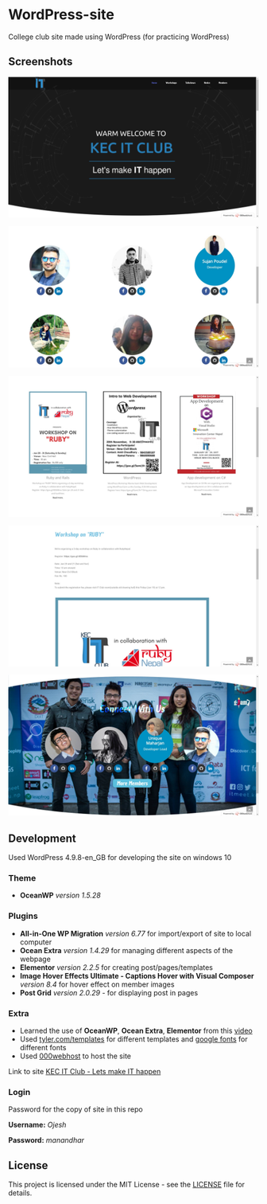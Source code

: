 # WordPress-site
College club site made using WordPress (for practicing WordPress)

## Screenshots
![home page](/Screenshots/home%20page.jpg)

![members](/Screenshots/members.jpg)

![post grid](/Screenshots/post%20grid.jpg)

![post](/Screenshots/post.jpg)

![connect with us](/Screenshots/connect%20with%20us.jpg)

## Development
Used WordPress 4.9.8-en_GB for developing the site on windows 10

### Theme
+ **OceanWP** *version 1.5.28*

### Plugins
+ **All-in-One WP Migration** *version 6.77* for import/export of site to local computer
+ **Ocean Extra** *version 1.4.29* for managing different aspects of the webpage
+ **Elementor** *version 2.2.5* for creating post/pages/templates
+ **Image Hover Effects Ultimate - Captions Hover with Visual Composer** *version 8.4* for hover effect on member images
+ **Post Grid** *version 2.0.29* - for displaying post in pages

### Extra
+ Learned the use of **OceanWP**, **Ocean Extra**, **Elementor** from this [video](https://www.youtube.com/watch?v=2cbvZf1jIJM)
+ Used [tyler.com/templates](http://www.tyler.com/templates/) for different templates and [google fonts](https://fonts.google.com/) for different fonts
+ Used [000webhost](https://www.000webhost.com/) to host the site

Link to site [KEC IT Club - Lets make IT happen](https://it-club-kec.000webhostapp.com)

### Login
Password for the copy of site in this repo

**Username:** *Ojesh*

**Password:** *manandhar*

## License
This project is licensed under the MIT License - see the [LICENSE](LICENSE) file for details.
